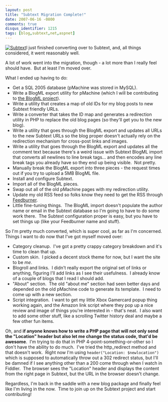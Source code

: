 ```yaml
---
layout: post
title: "Subtext Migration Complete!"
date: 2007-06-16 -0800
comments: true
disqus_identifier: 1215
tags: [blog,subtext,net,aspnet]
---
```

[![Subtext](https://hyqi8g.bl3301.livefilestore.com/y2pojvSSVNaltHHU3oWOT_SXuYfAqVg9xkGF4YNQOVG0GN276eBA96RwuMcsLLep6m6EPIeCK01cYiYoyI9YXiUbQPPspupv0Q7w97Bm8uM_O0/20070616subtextwo1.png?psid=1)](http://www.subtextproject.com)I
just finished converting over to Subtext, and, all things considered, it
went reasonably well.

A lot of work went into the migration, though - a lot more than I really
feel should have.  But at least I'm moved over.

What I ended up having to do:

-   Get a SQL 2005 database (pMachine was stored in MySQL).
-   Write a BlogML export utility for pMachine (which I will be
    contributing to [the BlogML
    project](http://www.codeplex.com/BlogML)).
-   Write a utility that creates a map of old IDs for my blog posts to
    new Subtext friendly URLs.
-   Write a converter that takes the ID map and generates a redirection
    utility in PHP to replace the old blog pages (so they'll get you to
    the new blog).
-   Write a utility that goes through the BlogML export and updates all
    URLs to the new Subtext URLs so the blog proper doesn't actually
    rely on the redirection mechanism for cross-post links and images.
-   Write a utility that goes through the BlogML export and updates all
    the comment text because there's a weird issue with Subtext BlogML
    import that converts all newlines to line break tags... and then
    encodes any line break tags you already have so they end up being
    visible.  Not pretty.
-   Manually break the BlogML export into three pieces - the request
    times out if you try to upload a 5MB BlogML file.
-   Install and configure Subtext.
-   Import all of the BlogML pieces.
-   Swap out all of the old pMachine pages with my redirection utility.
-   Update my old RSS feed so folks know they need to get the RSS
    through [Feedburner](http://www.feedburner.com).
-   Little fine-tuning things.  The BlogML import doesn't populate the
    author name or email in the Subtext database so I'm going to have to
    do some work there.  The Subtext configuration proper is easy, but
    you have to set things up (like your Feedburner name and stuff).

So I'm pretty much converted, which is super cool, as far as I'm
concerned.  Things I want to do now that I've got myself moved over:

-   Category cleanup.  I've got a pretty crappy category breakdown and
    it's time to clean that up.
-   Custom skin.  I picked a decent stock theme for now, but I want the
    site to be *me*.
-   Blogroll and links.  I didn't really export the original set of
    links or anything, figuring I'll add links as I see their
    usefulness.  I already know of a couple of blogs that I read I
    should add.
-   "About" section.  The old "about me" section had seen better days
    and depended on the old pMachine code to generate its template.  I
    need to come up with a new section.
-   Script integration.  I want to get my little Xbox Gamercard popup
    thing working again, and the Amazon link script where they pop up a
    nice review and image of things you're interested in - that's neat. 
    I also want to add some other stuff, like a scrolling Twitter
    history deal and maybe a few other fun items.

Oh, and **if anyone knows how to write a PHP page that will not only
send the "Location" header but also let me change the status code,
that'd be awesome**.  I'm trying to do that in PHP
4-point-something-or-other so I don't have the ability to do much.  I've
tried the http_redirect method and that doesn't work.  Right now I'm
using `header("Location: $newlocation")` which is supposed to
automatically throw out a 302 redirect status, but I'll be damned if I
see anything other than a 200 come through when I watch in Fiddler.  The
browser sees the "Location" header and displays the content from the
right page in Subtext, but the URL in the browser doesn't change.

Regardless, I'm back in the saddle with a new blog package and finally
feel like I'm living in the now.  Time to join up on the Subtext project
and start contributing!

